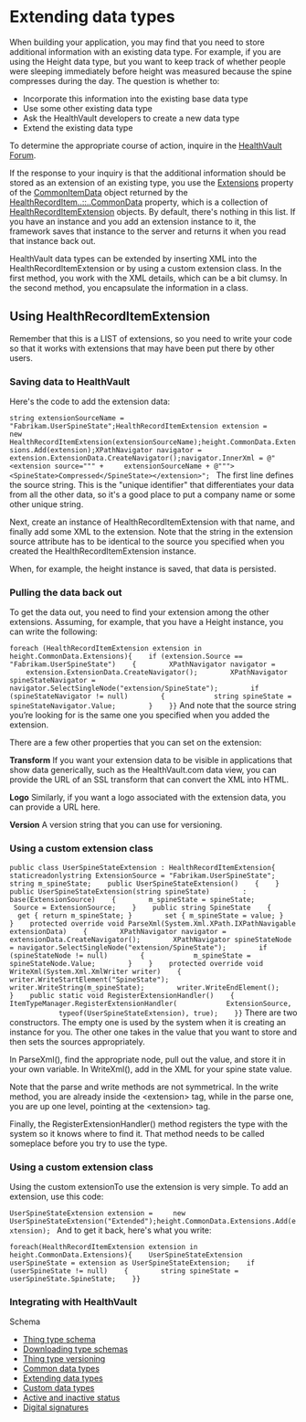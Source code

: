 Extending data types
====================

When building your application, you may find that you need to store additional information with an existing data type. For example, if you are using the Height data type, but you want to keep track of whether people were sleeping immediately before height was measured because the spine compresses during the day. The question is whether to:

-   Incorporate this information into the existing base data type
-   Use some other existing data type
-   Ask the HealthVault developers to create a new data type
-   Extend the existing data type

To determine the appropriate course of action, inquire in the [HealthVault Forum](http://social.msdn.microsoft.com/forums/en-US/healthvault/).

If the response to your inquiry is that the additional information should be stored as an extension of an existing type, you use the [Extensions](https://msdn.microsoft.com/en-US/library/microsoft.health.commonitemdata.extensions) property of the [CommonItemData](https://msdn.microsoft.com/en-US/library/microsoft.health.commonitemdata) object returned by the [HealthRecordItem<span class="languageSpecificText" xmlns="http://www.w3.org/1999/xhtml"><span class="cs">.</span><span class="vb">.</span><span class="cpp">::</span><span class="nu">.</span><span class="fs">.</span></span>CommonData](https://msdn.microsoft.com/en-US/library/microsoft.health.healthrecorditem.commondata) property, which is a collection of [HealthRecordItemExtension](https://msdn.microsoft.com/en-US/library/microsoft.health.healthrecorditemextension) objects. By default, there's nothing in this list. If you have an instance and you add an extension instance to it, the framework saves that instance to the server and returns it when you read that instance back out.

HealthVault data types can be extended by inserting XML into the HealthRecordItemExtension or by using a custom extension class. In the first method, you work with the XML details, which can be a bit clumsy. In the second method, you encapsulate the information in a class.

Using HealthRecordItemExtension
-------------------------------

Remember that this is a LIST of extensions, so you need to write your code so that it works with extensions that may have been put there by other users.

### Saving data to HealthVault

Here's the code to add the extension data:

`string extensionSourceName = "Fabrikam.UserSpineState";HealthRecordItemExtension extension =     new HealthRecordItemExtension(extensionSourceName);height.CommonData.Extensions.Add(extension);XPathNavigator navigator = extension.ExtensionData.CreateNavigator();navigator.InnerXml = @"<extension source=""" +     extensionSourceName + @"""><SpineState>Compressed</SpineState></extension>"; `
The first line defines the source string. This is the "unique identifier" that differentiates your data from all the other data, so it's a good place to put a company name or some other unique string.

Next, create an instance of HealthRecordItemExtension with that name, and finally add some XML to the extension. Note that the string in the extension source attribute has to be identical to the source you specified when you created the HealthRecordItemExtension instance.

When, for example, the height instance is saved, that data is persisted.

### Pulling the data back out

To get the data out, you need to find your extension among the other extensions. Assuming, for example, that you have a Height instance, you can write the following:

`foreach (HealthRecordItemExtension extension in height.CommonData.Extensions){    if (extension.Source == "Fabrikam.UserSpineState")    {        XPathNavigator navigator =         extension.ExtensionData.CreateNavigator();        XPathNavigator spineStateNavigator =         navigator.SelectSingleNode("extension/SpineState");        if (spineStateNavigator != null)        {            string spineState = spineStateNavigator.Value;        }    }}`
And note that the source string you’re looking for is the same one you specified when you added the extension.

There are a few other properties that you can set on the extension:

**Transform** If you want your extension data to be visible in applications that show data generically, such as the HealthVault.com data view, you can provide the URL of an SSL transform that can convert the XML into HTML.

**Logo** Similarly, if you want a logo associated with the extension data, you can provide a URL here.

**Version** A version string that you can use for versioning.

### Using a custom extension class

`public class UserSpineStateExtension : HealthRecordItemExtension{    staticreadonlystring ExtensionSource = "Fabrikam.UserSpineState";    string m_spineState;    public UserSpineStateExtension()    {    }    public UserSpineStateExtension(string spineState)        : base(ExtensionSource)    {        m_spineState = spineState;       Source = ExtensionSource;    }    public string SpineState    {        get { return m_spineState; }        set { m_spineState = value; }    }    protected override void ParseXml(System.Xml.XPath.IXPathNavigable extensionData)    {        XPathNavigator navigator = extensionData.CreateNavigator();        XPathNavigator spineStateNode = navigator.SelectSingleNode("extension/SpineState");        if (spineStateNode != null)        {            m_spineState = spineStateNode.Value;        }    }    protected override void WriteXml(System.Xml.XmlWriter writer)    {        writer.WriteStartElement("SpineState");        writer.WriteString(m_spineState);        writer.WriteEndElement();    }    public static void RegisterExtensionHandler()    {        ItemTypeManager.RegisterExtensionHandler(            ExtensionSource,             typeof(UserSpineStateExtension), true);    }}`
There are two constructors. The empty one is used by the system when it is creating an instance for you. The other one takes in the value that you want to store and then sets the sources appropriately.

In ParseXml(), find the appropriate node, pull out the value, and store it in your own variable. In WriteXml(), add in the XML for your spine state value.

Note that the parse and write methods are not symmetrical. In the write method, you are already inside the &lt;extension&gt; tag, while in the parse one, you are up one level, pointing at the &lt;extension&gt; tag.

Finally, the RegisterExtensionHandler() method registers the type with the system so it knows where to find it. That method needs to be called someplace before you try to use the type.

### Using a custom extension class

Using the custom extensionTo use the extension is very simple. To add an extension, use this code:

`UserSpineStateExtension extension =     new UserSpineStateExtension("Extended");height.CommonData.Extensions.Add(extension); `
And to get it back, here's what you write:

`foreach(HealthRecordItemExtension extension in height.CommonData.Extensions){    UserSpineStateExtension userSpineState = extension as UserSpineStateExtension;    if (userSpineState != null)    {        string spineState = userSpineState.SpineState;    }}`

### Integrating with HealthVault

Schema

-   <a href="thing-type-schema.md" id="RightRailLinkListSection_14082_7">Thing type schema</a>
-   <a href="downloading-type-schemas.md" id="RightRailLinkListSection_14082_8">Downloading type schemas</a>
-   <a href="thing-type-versioning.md" id="RightRailLinkListSection_14082_9">Thing type versioning</a>
-   <a href="common-data-types.md" id="RightRailLinkListSection_14082_10">Common data types</a>
-   <a href="extending-data-types.md" id="RightRailLinkListSection_14082_11">Extending data types</a>
-   <a href="custom-data-types.md" id="RightRailLinkListSection_14082_12">Custom data types</a>
-   <a href="active-and-inactive-status.md" id="RightRailLinkListSection_14082_13">Active and inactive status</a>
-   <a href="digital-signatures.md" id="RightRailLinkListSection_14082_14">Digital signatures</a>

